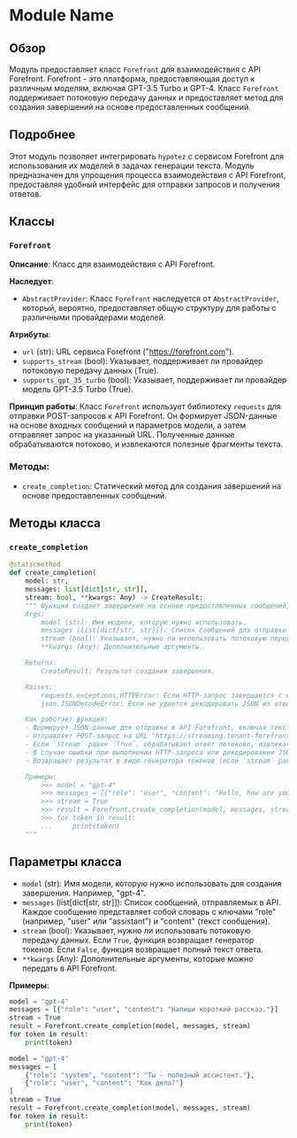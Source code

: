 # Module Name

## Обзор

Модуль предоставляет класс `Forefront` для взаимодействия с API Forefront. Forefront - это платформа, предоставляющая доступ к различным моделям, включая GPT-3.5 Turbo и GPT-4. Класс `Forefront` поддерживает потоковую передачу данных и предоставляет метод для создания завершений на основе предоставленных сообщений.

## Подробнее

Этот модуль позволяет интегрировать `hypotez` с сервисом Forefront для использования их моделей в задачах генерации текста. Модуль предназначен для упрощения процесса взаимодействия с API Forefront, предоставляя удобный интерфейс для отправки запросов и получения ответов.

## Классы

### `Forefront`

**Описание**: Класс для взаимодействия с API Forefront.

**Наследует**:
- `AbstractProvider`: Класс `Forefront` наследуется от `AbstractProvider`, который, вероятно, предоставляет общую структуру для работы с различными провайдерами моделей.

**Атрибуты**:
- `url` (str): URL сервиса Forefront ("https://forefront.com").
- `supports_stream` (bool): Указывает, поддерживает ли провайдер потоковую передачу данных (True).
- `supports_gpt_35_turbo` (bool): Указывает, поддерживает ли провайдер модель GPT-3.5 Turbo (True).

**Принцип работы**:
Класс `Forefront` использует библиотеку `requests` для отправки POST-запросов к API Forefront. Он формирует JSON-данные на основе входных сообщений и параметров модели, а затем отправляет запрос на указанный URL. Полученные данные обрабатываются потоково, и извлекаются полезные фрагменты текста.

### Методы:
- `create_completion`: Статический метод для создания завершений на основе предоставленных сообщений.

## Методы класса

### `create_completion`

```python
@staticmethod
def create_completion(
    model: str,
    messages: list[dict[str, str]],
    stream: bool, **kwargs: Any) -> CreateResult:
    """ Функция создает завершение на основе предоставленных сообщений, используя API Forefront.
    Args:
        model (str): Имя модели, которую нужно использовать.
        messages (list[dict[str, str]]): Список сообщений для отправки в API.
        stream (bool): Указывает, нужно ли использовать потоковую передачу данных.
        **kwargs (Any): Дополнительные аргументы.

    Returns:
        CreateResult: Результат создания завершения.

    Raises:
        requests.exceptions.HTTPError: Если HTTP-запрос завершается с ошибкой.
        json.JSONDecodeError: Если не удается декодировать JSON из ответа API.

    Как работает функция:
    - Формирует JSON-данные для отправки в API Forefront, включая текст последнего сообщения, историю сообщений (если есть), параметры модели и другие необходимые поля.
    - Отправляет POST-запрос на URL "https://streaming.tenant-forefront-default.knative.chi.coreweave.com/free-chat" с использованием библиотеки requests.
    - Если `stream` равен `True`, обрабатывает ответ потоково, извлекая фрагменты текста из JSON-ответов, содержащих поле "delta".
    - В случае ошибки при выполнении HTTP-запроса или декодировании JSON, вызывает исключение `requests.exceptions.HTTPError` или `json.JSONDecodeError` соответственно.
    - Возвращает результат в виде генератора токенов (если `stream` равен `True`) или полного текста ответа (если `stream` равен `False`).

    Примеры:
        >>> model = "gpt-4"
        >>> messages = [{"role": "user", "content": "Hello, how are you?"}]
        >>> stream = True
        >>> result = Forefront.create_completion(model, messages, stream)
        >>> for token in result:
        ...     print(token)
    """
```

## Параметры класса

- `model` (str): Имя модели, которую нужно использовать для создания завершения. Например, "gpt-4".
- `messages` (list[dict[str, str]]): Список сообщений, отправляемых в API. Каждое сообщение представляет собой словарь с ключами "role" (например, "user" или "assistant") и "content" (текст сообщения).
- `stream` (bool): Указывает, нужно ли использовать потоковую передачу данных. Если `True`, функция возвращает генератор токенов. Если `False`, функция возвращает полный текст ответа.
- `**kwargs` (Any): Дополнительные аргументы, которые можно передать в API Forefront.

**Примеры**:

```python
model = "gpt-4"
messages = [{"role": "user", "content": "Напиши короткий рассказ."}]
stream = True
result = Forefront.create_completion(model, messages, stream)
for token in result:
    print(token)
```
```python
model = "gpt-4"
messages = [
    {"role": "system", "content": "Ты - полезный ассистент."},
    {"role": "user", "content": "Как дела?"}
]
stream = True
result = Forefront.create_completion(model, messages, stream)
for token in result:
    print(token)